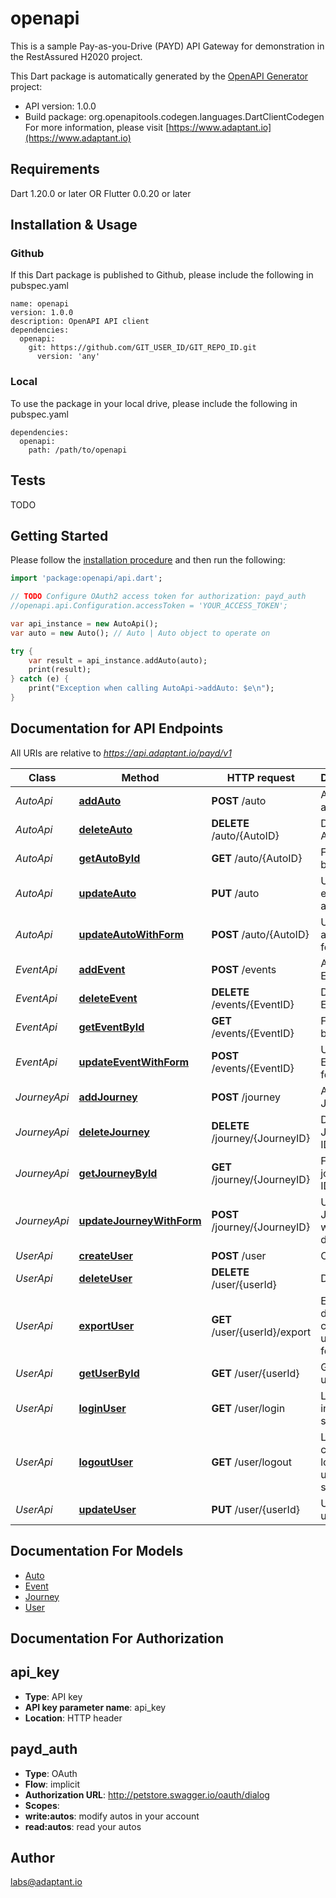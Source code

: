 # openapi
This is a sample Pay-as-you-Drive (PAYD) API Gateway for demonstration in the RestAssured H2020 project.

This Dart package is automatically generated by the [OpenAPI Generator](https://openapi-generator.tech) project:

- API version: 1.0.0
- Build package: org.openapitools.codegen.languages.DartClientCodegen
For more information, please visit [https://www.adaptant.io](https://www.adaptant.io)

## Requirements

Dart 1.20.0 or later OR Flutter 0.0.20 or later

## Installation & Usage

### Github
If this Dart package is published to Github, please include the following in pubspec.yaml
```
name: openapi
version: 1.0.0
description: OpenAPI API client
dependencies:
  openapi:
    git: https://github.com/GIT_USER_ID/GIT_REPO_ID.git
      version: 'any'
```

### Local
To use the package in your local drive, please include the following in pubspec.yaml
```
dependencies:
  openapi:
    path: /path/to/openapi
```

## Tests

TODO

## Getting Started

Please follow the [installation procedure](#installation--usage) and then run the following:

```dart
import 'package:openapi/api.dart';

// TODO Configure OAuth2 access token for authorization: payd_auth
//openapi.api.Configuration.accessToken = 'YOUR_ACCESS_TOKEN';

var api_instance = new AutoApi();
var auto = new Auto(); // Auto | Auto object to operate on

try {
    var result = api_instance.addAuto(auto);
    print(result);
} catch (e) {
    print("Exception when calling AutoApi->addAuto: $e\n");
}

```

## Documentation for API Endpoints

All URIs are relative to *https://api.adaptant.io/payd/v1*

Class | Method | HTTP request | Description
------------ | ------------- | ------------- | -------------
*AutoApi* | [**addAuto**](docs//AutoApi.md#addauto) | **POST** /auto | Add a new auto
*AutoApi* | [**deleteAuto**](docs//AutoApi.md#deleteauto) | **DELETE** /auto/{AutoID} | Deletes an Auto
*AutoApi* | [**getAutoById**](docs//AutoApi.md#getautobyid) | **GET** /auto/{AutoID} | Find auto by ID
*AutoApi* | [**updateAuto**](docs//AutoApi.md#updateauto) | **PUT** /auto | Update an existing auto
*AutoApi* | [**updateAutoWithForm**](docs//AutoApi.md#updateautowithform) | **POST** /auto/{AutoID} | Updates an auto with form data
*EventApi* | [**addEvent**](docs//EventApi.md#addevent) | **POST** /events | Add a new Event
*EventApi* | [**deleteEvent**](docs//EventApi.md#deleteevent) | **DELETE** /events/{EventID} | Delete Event by ID
*EventApi* | [**getEventById**](docs//EventApi.md#geteventbyid) | **GET** /events/{EventID} | Find Event by ID
*EventApi* | [**updateEventWithForm**](docs//EventApi.md#updateeventwithform) | **POST** /events/{EventID} | Updates an Event with form data
*JourneyApi* | [**addJourney**](docs//JourneyApi.md#addjourney) | **POST** /journey | Add a new Journey
*JourneyApi* | [**deleteJourney**](docs//JourneyApi.md#deletejourney) | **DELETE** /journey/{JourneyID} | Delete Journey by ID
*JourneyApi* | [**getJourneyById**](docs//JourneyApi.md#getjourneybyid) | **GET** /journey/{JourneyID} | Find journey by ID
*JourneyApi* | [**updateJourneyWithForm**](docs//JourneyApi.md#updatejourneywithform) | **POST** /journey/{JourneyID} | Updates a Journey with form data
*UserApi* | [**createUser**](docs//UserApi.md#createuser) | **POST** /user | Create user
*UserApi* | [**deleteUser**](docs//UserApi.md#deleteuser) | **DELETE** /user/{userId} | Delete user
*UserApi* | [**exportUser**](docs//UserApi.md#exportuser) | **GET** /user/{userId}/export | Exports all data about current user in CSV format
*UserApi* | [**getUserById**](docs//UserApi.md#getuserbyid) | **GET** /user/{userId} | Get user by user id
*UserApi* | [**loginUser**](docs//UserApi.md#loginuser) | **GET** /user/login | Logs user into the system
*UserApi* | [**logoutUser**](docs//UserApi.md#logoutuser) | **GET** /user/logout | Logs out current logged in user session
*UserApi* | [**updateUser**](docs//UserApi.md#updateuser) | **PUT** /user/{userId} | Updated user


## Documentation For Models

 - [Auto](docs//Auto.md)
 - [Event](docs//Event.md)
 - [Journey](docs//Journey.md)
 - [User](docs//User.md)


## Documentation For Authorization


## api_key

- **Type**: API key
- **API key parameter name**: api_key
- **Location**: HTTP header

## payd_auth

- **Type**: OAuth
- **Flow**: implicit
- **Authorization URL**: http://petstore.swagger.io/oauth/dialog
- **Scopes**: 
 - **write:autos**: modify autos in your account
 - **read:autos**: read your autos


## Author

labs@adaptant.io


